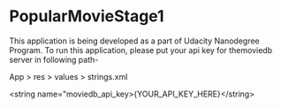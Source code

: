 # PopularMovieStage1
This application is being developed as a part of Udacity Nanodegree Program.
To run this application, please put your api key for themoviedb server in following path-


App > res > values > strings.xml 

<string name="moviedb_api_key>{YOUR_API_KEY_HERE}<\/string>
